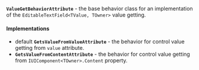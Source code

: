 **`ValueGetBehaviorAttribute`** - the base behavior class for an implementation of the
`EditableTextField<TValue, TOwner>` value getting.

#### Implementations

- <span class="label label-primary">default</span> **`GetsValueFromValueAttribute`** -
  the behavior for control value getting from `value` attribute.
- **`GetsValueFromContentAttribute`** - the behavior for control value getting from `IUIComponent<TOwner>.Content` property.
